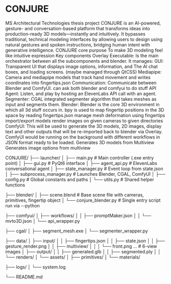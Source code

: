 # CONJURE
MS Architectural Technologies thesis project
CONJURE is an AI-powered, gesture- and conversation-based platform that transforms ideas into production-ready 3D models—instantly and intuitively.
It bypasses traditional, technical modeling interfaces by allowing users to design using natural gestures and spoken instructions, bridging human intent with generative intelligence.
CONJURE core purpose
To make 3D modeling feel like intuitive expression
Key components
Overlay Executable: Is the main orchestrator between all the subcomponents and blender. It manages:
GUI: Transparent UI that displays image options, information, and The AI chat boxes, and loading screens. (maybe managed through QtCSS)
Mediapipe: Camera and mediapipe models that track hand movement and writes coordinates into fingertips.json
Communication: Communicate between Blender and ComfyUI. can ask both blender and comfyui to do stuff
API Agent: Listen, and play by hosting an ElevenLabs API call with an agent. 
Segmenter: CGAL integrated segmenter algorithm that takes meshes as input and segments them.
Blender: Blender is the core 3D environment in which all 3d stuff occurs in. bpy is used to 
map fingertip positions in the 3D space by reading fingertips.json
manage mesh deformation using fingertips
import/export models
render images on given cameras to given directories
ComfyUI: This will be used to generate the 3D models, 2D images, display text and other outputs that will be re-imported back to blender via Overlay. ComfyUI would be running on the background with different workflows in JSON format ready to be loaded.
Generates 3D models from Multiview
Generates image options from multiview

CONJURE/
├── launcher/
│   ├── main.py                   # Main controller (.exe entry point)
│   ├── gui.py                    # PyQt6 interface
│   ├── agent_api.py              # ElevenLabs conversational agent
│   ├── state_manager.py          # Event loop from state.json
│   ├── subprocess_manager.py     # Launches Blender, CGAL, ComfyUI
│   ├── config.py                 # Global constants and paths
│   └── utils.py                  # Shared helper functions

├── blender/
│   ├── scene.blend               # Base scene file with cameras, primitives, fingertip object
│   └── conjure_blender.py        # Single entry script run via --python

├── comfyui/
│   ├── workflows/
│   │   ├── promptMaker.json
│   │   └── mvto3D.json
│   └── api_wrapper.py

├── cgal/
│   ├── segment_mesh.exe
│   └── segmenter_wrapper.py

├── data/
│   ├── input/
│   │   ├── fingertips.json
│   │   ├── state.json
│   │   ├── gesture_render.png
│   │   ├── multiview/
│   │   │   └── front.png ...     # 6-view images
│   ├── output/
│   │   ├── generated.glb
│   │   ├── segmented.ply
│   │   └── renders/
│   └── assets/
│       ├── primitives/
│       └── materials/

├── logs/
│   └── system.log

└── README.md